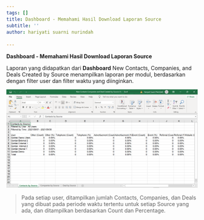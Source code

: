 ```yaml
---
tags: []
title: Dashboard - Memahami Hasil Download Laporan Source
subtitle: ''
author: hariyati suarni nurindah

---
```

**Dashboard - Memahami Hasil Download Laporan Source**

Laporan yang didapatkan dari **Dashboard** New Contacts, Companies, and Deals Created by Source menampilkan laporan per modul, berdasarkan dengan filter user dan filter waktu yang diinginkan.

![](/uploads/source.PNG)

> Pada setiap user, ditampilkan jumlah Contacts, Companies, dan Deals yang dibuat pada periode waktu tertentu untuk setiap Source yang ada, dan ditampilkan berdasarkan Count dan Percentage.